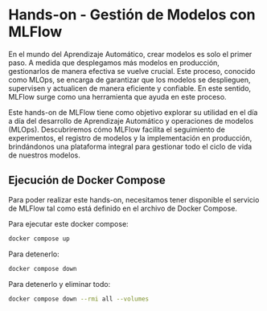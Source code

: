 # Hands-on - Gestión de Modelos con MLFlow

En el mundo del Aprendizaje Automático, crear modelos es solo el primer paso. A medida que desplegamos más modelos en 
producción, gestionarlos de manera efectiva se vuelve crucial. Este proceso, conocido como MLOps, se encarga de 
garantizar que los modelos se desplieguen, supervisen y actualicen de manera eficiente y confiable. En este sentido, 
MLFlow surge como una herramienta que ayuda en este proceso.

Este hands-on de MLFlow tiene como objetivo explorar su utilidad en el día a día del desarrollo de Aprendizaje 
Automático y operaciones de modelos (MLOps). Descubriremos cómo MLFlow facilita el seguimiento de experimentos, el 
registro de modelos y la implementación en producción, brindándonos una plataforma integral para gestionar todo el 
ciclo de vida de nuestros modelos.

## Ejecución de Docker Compose

Para poder realizar este hands-on, necesitamos tener disponible el servicio de MLFlow tal como está definido 
en el archivo de Docker Compose. 

Para ejecutar este docker compose:

```Bash
docker compose up
```

Para detenerlo:
```Bash
docker compose down
```

Para detenerlo y eliminar todo:
```Bash
docker compose down --rmi all --volumes
```
